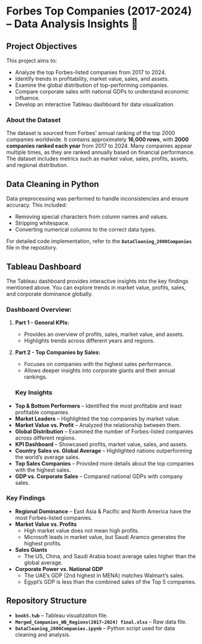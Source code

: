 # Forbes Top Companies (2017-2024) – Data Analysis Insights 🚀
## Project Objectives
This project aims to:
- Analyze the top Forbes-listed companies from 2017 to 2024.
- Identify trends in profitability, market value, sales, and assets.
- Examine the global distribution of top-performing companies.
- Compare corporate sales with national GDPs to understand economic influence.
- Develop an interactive Tableau dashboard for data visualization.

### About the Dataset
The dataset is sourced from Forbes' annual ranking of the top 2000 companies worldwide. It contains approximately **16,000 rows**, with **2000 companies ranked each year** from 2017 to 2024. Many companies appear multiple times, as they are ranked annually based on financial performance. The dataset includes metrics such as market value, sales, profits, assets, and regional distribution.

## Data Cleaning in Python
Data preprocessing was performed to handle inconsistencies and ensure accuracy. This included:
- Removing special characters from column names and values.
- Stripping whitespace.
- Converting numerical columns to the correct data types.

For detailed code implementation, refer to the **`DataCleaning_2000Companies`** file in the repository.

## Tableau Dashboard
The Tableau dashboard provides interactive insights into the key findings mentioned above. You can explore trends in market value, profits, sales, and corporate dominance globally.
### Dashboard Overview:
1. **Part 1 - General KPIs:**
   - Provides an overview of profits, sales, market value, and assets.
   - Highlights trends across different years and regions.

2. **Part 2 - Top Companies by Sales:**
   - Focuses on companies with the highest sales performance.
   - Allows deeper insights into corporate giants and their annual rankings.
  
   ### Key Insights
- **Top & Bottom Performers** – Identified the most profitable and least profitable companies.
- **Market Leaders** – Highlighted the top companies by market value.
- **Market Value vs. Profit** – Analyzed the relationship between them.
- **Global Distribution** – Examined the number of Forbes-listed companies across different regions.
- **KPI Dashboard** – Showcased profits, market value, sales, and assets.
- **Country Sales vs. Global Average** – Highlighted nations outperforming the world’s average sales.
- **Top Sales Companies** – Provided more details about the top companies with the highest sales.
- **GDP vs. Corporate Sales** – Compared national GDPs with company sales.

### Key Findings
- **Regional Dominance** – East Asia & Pacific and North America have the most Forbes-listed companies.
- **Market Value vs. Profits**
  - High market value does not mean high profits.
  - Microsoft leads in market value, but Saudi Aramco generates the highest profits.
- **Sales Giants**
  - The US, China, and Saudi Arabia boast average sales higher than the global average.
- **Corporate Power vs. National GDP**
  - The UAE’s GDP (2nd highest in MENA) matches Walmart’s sales.
  - Egypt’s GDP is less than the combined sales of the Top 5 companies.


## Repository Structure
- **`book5.twb`** – Tableau visualization file.
- **`Merged_Companies_WB_Regions(2017-2024) final.xlsx`** – Raw data file.
- **`DataCleaning_2000Companies.ipynb`** – Python script used for data cleaning and analysis.
